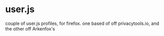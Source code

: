 # user.js
couple of user.js profiles, for firefox. one based of off privacytools.io, and the other off Arkenfox's

